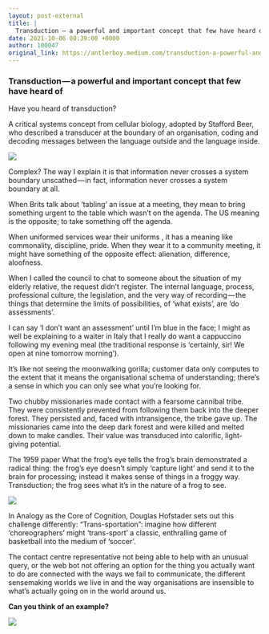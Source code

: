 ```yaml
---
layout: post-external
title: |
  Transduction — a powerful and important concept that few have heard of
date: 2021-10-06 00:39:00 +0000
author: 100047
original_link: https://antlerboy.medium.com/transduction-a-powerful-and-important-concept-that-few-have-heard-of-f4250d0d61ac?source=rss-97852f5a56ae------2
---
```


### Transduction — a powerful and important concept that few have heard of

Have you heard of transduction?

A critical systems concept from cellular biology, adopted by Stafford Beer, who described a transducer at the boundary of an organisation, coding and decoding messages between the language outside and the language inside.

![](https://cdn-images-1.medium.com/max/682/1*FGglNnv5EvTpaksys5a-GA.png)

Complex? The way I explain it is that information never crosses a system boundary unscathed — in fact, information never crosses a system boundary at all.

When Brits talk about ‘tabling’ an issue at a meeting, they mean to bring something urgent to the table which wasn’t on the agenda. The US meaning is the opposite; to take something off the agenda.

When uniformed services wear their uniforms , it has a meaning like commonality, discipline, pride. When they wear it to a community meeting, it might have something of the opposite effect: alienation, difference, aloofness.

When I called the council to chat to someone about the situation of my elderly relative, the request didn’t register. The internal language, process, professional culture, the legislation, and the very way of recording — the things that determine the limits of possibilities, of ‘what exists’, are ‘do assessments’.

I can say ‘I don’t want an assessment’ until I’m blue in the face; I might as well be explaining to a waiter in Italy that I really do want a cappuccino following my evening meal (the traditional response is ‘certainly, sir! We open at nine tomorrow morning’).

It’s like not seeing the moonwalking gorilla; customer data only computes to the extent that it means the organisational schema of understanding; there’s a sense in which you can only see what you’re looking for.

Two chubby missionaries made contact with a fearsome cannibal tribe. They were consistently prevented from following them back into the deeper forest. They persisted and, faced with intransigence, the tribe gave up. The missionaries came into the deep dark forest and were killed and melted down to make candles. Their value was transduced into calorific, light-giving potential.

The 1959 paper What the frog’s eye tells the frog’s brain demonstrated a radical thing: the frog’s eye doesn’t simply ‘capture light’ and send it to the brain for processing; instead it makes sense of things in a froggy way. Transduction; the frog sees what it’s in the nature of a frog to see.

![](https://cdn-images-1.medium.com/max/904/0*MU60qqCkftpZLffZ)

In Analogy as the Core of Cognition, Douglas Hofstader sets out this challenge differently: “Trans-sportation”: imagine how different ‘choreographers’ might ‘trans-sport’ a classic, enthralling game of basketball into the medium of ‘soccer’.

The contact centre representative not being able to help with an unusual query, or the web bot not offering an option for the thing you actually want to do are connected with the ways we fail to communicate, the different sensemaking worlds we live in and the way organisations are insensible to what’s actually going on in the world around us.

**Can you think of an example?**

 ![](https://medium.com/_/stat?event=post.clientViewed&referrerSource=full_rss&postId=f4250d0d61ac)
